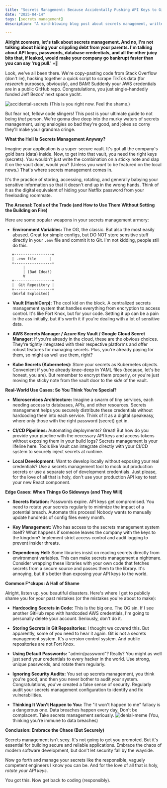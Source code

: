 ```yaml
---
title: "Secrets Management: Because Accidentally Pushing API Keys to GitHub is SO Last Year"
date: "2025-04-14"
tags: [secrets management]
description: "A mind-blowing blog post about secrets management, written for chaotic Gen Z engineers. Prepare to unlearn everything your grandpa taught you (unless your grandpa is Linus Torvalds, then listen to him)."

---
```


**Alright zoomers, let's talk about secrets management. And no, I'm not talking about hiding your crippling debt from your parents. I'm talking about API keys, passwords, database credentials, and all the other juicy bits that, if leaked, would make your company go bankrupt faster than you can say 'rug pull.'** 💀🙏

Look, we've all been there. We're copy-pasting code from Stack Overflow (don't lie), hacking together a quick script to scrape TikTok data (for *research* purposes, obviously), and BAM! Suddenly your AWS credentials are in a public GitHub repo. Congratulations, you just single-handedly funded Jeff Bezos' next space yacht.

![accidental-secrets](https://i.kym-cdn.com/photos/images/newsfeed/001/865/036/879.jpg)
(This is you right now. Feel the shame.)

But fear not, fellow code slingers! This post is your ultimate guide to not being *that* person. We're gonna dive deep into the murky waters of secrets management, using analogies so bad they're good, and jokes so corny they'll make your grandma cringe.

**What the Hell *is* Secrets Management Anyway?**

Imagine your application is a super-secure vault. It's got all the company's gold bars (data) inside. Now, to get into that vault, you need the right keys (secrets). You wouldn't just write the combination on a sticky note and slap it on the vault door, would you? (Unless you *want* to be featured on the local news.) That's where secrets management comes in.

It's the practice of storing, accessing, rotating, and generally babying your sensitive information so that it doesn't end up in the wrong hands. Think of it as the digital equivalent of hiding your Netflix password from your freeloading roommate.

**The Arsenal: Tools of the Trade (and How to Use Them Without Setting the Building on Fire)**

Here are some popular weapons in your secrets management armory:

*   **Environment Variables:** The OG, the classic. But also the most easily abused. Great for simple configs, but DO NOT store sensitive stuff directly in your `.env` file and commit it to Git. I'm not kidding, people still do this.
```ascii
   +-----------------+
   | .env file      |
   +-----------------+
        |
        | (Bad Idea!)
        V
   +-----------------+
   |  Git Repository |
   +-----------------+
   (World Exploited)
```

*   **Vault (HashiCorp):** The cool kid on the block. A centralized secrets management system that handles everything from encryption to access control. It's like Fort Knox, but for your code. Setting it up can be a pain in the ass initially, but it's worth it if you're dealing with a lot of sensitive data.

*   **AWS Secrets Manager / Azure Key Vault / Google Cloud Secret Manager:** If you're already in the cloud, these are the obvious choices. They're tightly integrated with their respective platforms and offer robust features for managing secrets. Plus, you're already paying for them, so might as well use them, right?

*   **Kube Secrets (Kubernetes):** Store your secrets as Kubernetes objects. Convenient if you're already knee-deep in YAML files (because, let's be honest, you are). But remember to encrypt them properly, or you're just moving the sticky note from the vault door to the *side* of the vault.

**Real-World Use Cases: So You Think You're Special?**

*   **Microservices Architecture:** Imagine a swarm of tiny services, each needing access to databases, APIs, and other resources. Secrets management helps you securely distribute these credentials without hardcoding them into each service. Think of it as a digital speakeasy, where only those with the right password (secret) get in.

*   **CI/CD Pipelines:** Automating deployments? Great! But how do you provide your pipeline with the necessary API keys and access tokens without exposing them in your build logs? Secrets management is your lifeline here. Tools like Vault can integrate directly with your CI/CD system to securely inject secrets at runtime.

*   **Local Development:** Want to develop locally without exposing your real credentials? Use a secrets management tool to mock out production secrets or use a separate set of development credentials. Just please, for the love of all that is holy, don't use your production API key to test your new React component.

**Edge Cases: When Things Go Sideways (and They Will)**

*   **Secrets Rotation:** Passwords expire. API keys get compromised. You need to rotate your secrets regularly to minimize the impact of a potential breach. Automate this process! Nobody wants to manually update hundreds of config files every month.

*   **Key Management:** Who has access to the secrets management system itself? What happens if someone leaves the company with the keys to the kingdom? Implement strict access control and audit logging to prevent insider threats.

*   **Dependency Hell:** Some libraries insist on reading secrets directly from environment variables. This can make secrets management a nightmare. Consider wrapping these libraries with your own code that fetches secrets from a secure source and passes them to the library. It's annoying, but it's better than exposing your API keys to the world.

**Common F\*ckups: A Hall of Shame**

Alright, listen up, you beautiful disasters. Here's where I get to publicly shame you for your past mistakes (or the mistakes you're about to make):

*   **Hardcoding Secrets in Code:** This is the big one. The OG sin. If I see another GitHub repo with hardcoded AWS credentials, I'm going to personally delete your account. Seriously, don't do it.

*   **Storing Secrets in Git Repositories:** I thought we covered this. But apparently, some of you need to hear it again. Git is not a secrets management system. It's a version control system. And public repositories are not Fort Knox.

*   **Using Default Passwords:** "admin/password"? Really? You might as well just send your credentials to every hacker in the world. Use strong, unique passwords, and rotate them regularly.

*   **Ignoring Security Audits:** You set up secrets management, you think you're good, and then you never bother to audit your system. Congratulations, you've created a false sense of security. Regularly audit your secrets management configuration to identify and fix vulnerabilities.

*   **Thinking It Won't Happen to You:** The "it won't happen to me" fallacy is a dangerous one. Data breaches happen every day. Don't be complacent. Take secrets management seriously.
![denial-meme](https://imgflip.com/s/meme/Distracted-Boyfriend.jpg)
(You, thinking you're immune to data breaches)

**Conclusion: Embrace the Chaos (But Securely)**

Secrets management isn't sexy. It's not going to get you promoted. But it's essential for building secure and reliable applications. Embrace the chaos of modern software development, but don't let security fall by the wayside.

Now go forth and manage your secrets like the responsible, vaguely competent engineers I know you can be. And for the love of all that is holy, *rotate your API keys*.

You got this. Now get back to coding (responsibly).
